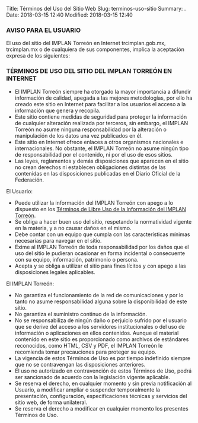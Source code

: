 Title: Términos del Uso del Sitio Web
Slug: terminos-uso-sitio
Summary: .
Date: 2018-03-15 12:40
Modified: 2018-03-15 12:40


### AVISO PARA EL USUARIO

El uso del sitio del IMPLAN Torreón en Internet trcimplan.gob.mx, trcimplan.mx o de cualquiera de sus componentes, implica la aceptación expresa de los siguientes:

### TÉRMINOS DE USO DEL SITIO DEL IMPLAN TORREÓN EN INTERNET

* El IMPLAN Torreón siempre ha otorgado la mayor importancia a difundir información de calidad, apegada a las mejores metodologías, por ello ha creado este sitio en Internet para facilitar a los usuarios el acceso a la información que genera y recopila.
* Este sitio contiene medidas de seguridad para proteger la información de cualquier alteración realizada por terceros, sin embargo, el IMPLAN Torreón no asume ninguna responsabilidad por la alteración o manipulación de los datos una vez publicados en él.
* Este sitio en Internet ofrece enlaces a otros organismos nacionales e internacionales. No obstante, el IMPLAN Torreón no asume ningún tipo de responsabilidad por el contenido, ni por el uso de esos sitios.
* Las leyes, reglamentos y demás disposiciones que aparecen en el sitio no crean derechos ni establecen obligaciones distintas de las contenidas en las disposiciones publicadas en el Diario Oficial de la Federación.

El Usuario:

* Puede utilizar la información del IMPLAN Torreón con apego a lo dispuesto en los [Términos de Libre Uso de la Información del IMPLAN Torreón](terminos-informacion.html).
* Se obliga a hacer buen uso del sitio, respetando la normatividad vigente en la materia, y a no causar daños en el mismo.
* Debe contar con un equipo que cumpla con las características mínimas necesarias para navegar en el sitio.
* Exime al IMPLAN Torreón de toda responsabilidad por los daños que el uso del sitio le pudieran ocasionar en forma incidental o consecuente con su equipo, información, patrimonio o persona.
* Acepta y se obliga a utilizar el sitio para fines lícitos y con apego a las disposiciones legales aplicables.

El IMPLAN Torreón:

* No garantiza el funcionamiento de la red de comunicaciones y por lo tanto no asume responsabilidad alguna sobre la disponibilidad de este sitio.
* No garantiza el suministro continuo de la información.
* No se responsabiliza de ningún daño o perjuicio sufrido por el usuario que se derive del acceso a los servidores institucionales o del uso de información o aplicaciones en ellos contenidos. Aunque el material contenido en este sitio es proporcionado como archivos de estándares reconocidos, como HTML, CSV y PDF, el IMPLAN Torreón le recomienda tomar precauciones para proteger su equipo.
* La vigencia de estos Términos de Uso es por tiempo indefinido siempre que no se contravengan las disposiciones anteriores.
* El uso no autorizado en contravención de estos Términos de Uso, podrá ser sancionado de acuerdo con la legislación vigente aplicable.
* Se reserva el derecho, en cualquier momento y sin previa notificación al Usuario, a modificar ampliar o suspender temporalmente la presentación, configuración, especificaciones técnicas y servicios del sitio web, de forma unilateral.
* Se reserva el derecho a modificar en cualquier momento los presentes Términos de Uso.
